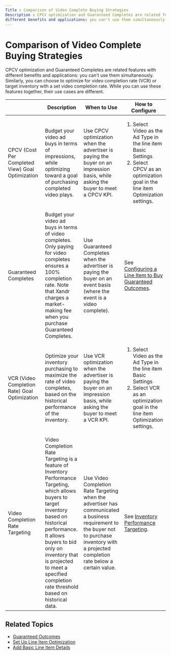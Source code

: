 ```yaml
---
Title : Comparison of Video Complete Buying Strategies
Description : CPCV optimization and Guaranteed Completes are related features with
different benefits and applications: you can't use them simultaneously.
---
```



# Comparison of Video Complete Buying Strategies



CPCV optimization and Guaranteed Completes are related features with
different benefits and applications: you can't use them simultaneously.
Similarly, you can choose to optimize for video completion rate (VCR) or
target inventory with a set video completion rate. While you can use
these features together, their use cases are different.

<table
id="comparison-of-video-completion-buying-strategies__simpletable_ikb_cq4_flb"
class="table frame-all">
<colgroup>
<col style="width: 25%" />
<col style="width: 25%" />
<col style="width: 25%" />
<col style="width: 25%" />
</colgroup>
<thead class="thead">
<tr class="header row">
<th
id="comparison-of-video-completion-buying-strategies__simpletable_ikb_cq4_flb__entry__1"
class="entry"></th>
<th
id="comparison-of-video-completion-buying-strategies__simpletable_ikb_cq4_flb__entry__2"
class="entry">Description</th>
<th
id="comparison-of-video-completion-buying-strategies__simpletable_ikb_cq4_flb__entry__3"
class="entry">When to Use</th>
<th
id="comparison-of-video-completion-buying-strategies__simpletable_ikb_cq4_flb__entry__4"
class="entry">How to Configure</th>
</tr>
</thead>
<tbody class="tbody">
<tr class="odd row">
<td class="entry"
headers="comparison-of-video-completion-buying-strategies__simpletable_ikb_cq4_flb__entry__1">CPCV
(Cost Per Completed View) Goal Optimization</td>
<td class="entry"
headers="comparison-of-video-completion-buying-strategies__simpletable_ikb_cq4_flb__entry__2">Budget
your video ad buys in terms of impressions, while optimizing toward a
goal of purchasing completed video plays.</td>
<td class="entry"
headers="comparison-of-video-completion-buying-strategies__simpletable_ikb_cq4_flb__entry__3"><p>Use
CPCV optimization when the advertiser is paying the buyer on an
impression basis, while asking the buyer to meet a CPCV KPI.</p></td>
<td class="entry valign-top"
headers="comparison-of-video-completion-buying-strategies__simpletable_ikb_cq4_flb__entry__4"><ol>
<li>Select Video as the <span
class="ph uicontrol">Ad Type in the line item <span
class="keyword wintitle">Basic Settings</li>
<li>Select CPCV as an optimization
goal in the line item Optimization
settings.</li>
</ol></td>
</tr>
<tr class="even row valign-top">
<td class="entry"
headers="comparison-of-video-completion-buying-strategies__simpletable_ikb_cq4_flb__entry__1">Guaranteed
Completes</td>
<td class="entry"
headers="comparison-of-video-completion-buying-strategies__simpletable_ikb_cq4_flb__entry__2">Budget
your video ad buys in terms of video completes. Only paying for video
completes ensures a 100% completion rate. Note that <span
class="ph">Xandr charges a market-making fee when you purchase
Guaranteed Completes.</td>
<td class="entry"
headers="comparison-of-video-completion-buying-strategies__simpletable_ikb_cq4_flb__entry__3"><p>Use
Guaranteed Completes when the advertiser is paying the buyer on an event
basis (where the event is a video complete).</p></td>
<td class="entry"
headers="comparison-of-video-completion-buying-strategies__simpletable_ikb_cq4_flb__entry__4">See
<a href="configuring-a-line-item-to-buy-guaranteed-outcomes.html"
class="xref">Configuring a Line Item to Buy Guaranteed
Outcomes</a>.</td>
</tr>
<tr class="odd row">
<td class="entry"
headers="comparison-of-video-completion-buying-strategies__simpletable_ikb_cq4_flb__entry__1">VCR
(Video Completion Rate) Goal Optimization</td>
<td class="entry"
headers="comparison-of-video-completion-buying-strategies__simpletable_ikb_cq4_flb__entry__2">Optimize
your inventory purchasing to maximize the rate of video completes, based
on the historical performance of the inventory.</td>
<td class="entry"
headers="comparison-of-video-completion-buying-strategies__simpletable_ikb_cq4_flb__entry__3"><p>Use
VCR optimization when the advertiser is paying the buyer on an
impression basis, while asking the buyer to meet a VCR KPI.</p></td>
<td class="entry valign-top"
headers="comparison-of-video-completion-buying-strategies__simpletable_ikb_cq4_flb__entry__4"><ol>
<li>Select Video as the <span
class="ph uicontrol">Ad Type in the line item <span
class="keyword wintitle">Basic Settings</li>
<li>Select VCR as an optimization goal
in the line item Optimization
settings.</li>
</ol></td>
</tr>
<tr class="even row valign-top">
<td class="entry"
headers="comparison-of-video-completion-buying-strategies__simpletable_ikb_cq4_flb__entry__1">Video
Completion Rate Targeting</td>
<td class="entry"
headers="comparison-of-video-completion-buying-strategies__simpletable_ikb_cq4_flb__entry__2">Video
Completion Rate Targeting is a feature of Inventory Performance
Targeting, which allows buyers to target inventory based on historical
performance. It allows buyers to bid only on inventory that is projected
to meet a specified completion rate threshold based on historical
data.</td>
<td class="entry"
headers="comparison-of-video-completion-buying-strategies__simpletable_ikb_cq4_flb__entry__3"><p>Use
Video Completion Rate Targeting when the advertiser has communicated a
business requirement to the buyer not to purchase inventory with a
projected completion rate below a certain value.</p></td>
<td class="entry"
headers="comparison-of-video-completion-buying-strategies__simpletable_ikb_cq4_flb__entry__4">See
<a href="inventory-performance-targeting.html" class="xref">Inventory
Performance Targeting</a>.</td>
</tr>
</tbody>
</table>



## Related Topics

- <a href="guaranteed-outcomes.html" class="xref">Guaranteed Outcomes</a>
- <a href="set-up-line-item-optimization.html" class="xref"
  title="You can enable or disable Xandr optimization for a line item. If you enable Xandr optimization, you must first set a performance goal and goal priority, then associate the line item with conversion pixels for those goals.">Set
  Up Line Item Optimization</a>
- <a href="add-basic-line-item-details.html" class="xref"
  title="You can set the name, state, and ad type, as well as associate additional insertion orders to the line item, all from the Basic Settings section. You can also optionally assign an external code.">Add
  Basic Line Item Details</a>






